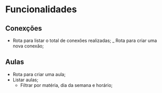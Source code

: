 # Funcionalidades

## Conexções

- Rota para listar o total de conexões realizadas;
_ Rota para criar uma nova conexão;


## Aulas

- Rota para criar uma aula;
- Listar aulas;
  - Filtrar por matéria, dia da semana e horário;